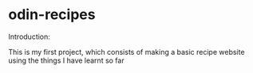 # odin-recipes
Introduction:

This is my first project, which consists of making a basic recipe website using the things I have learnt so far